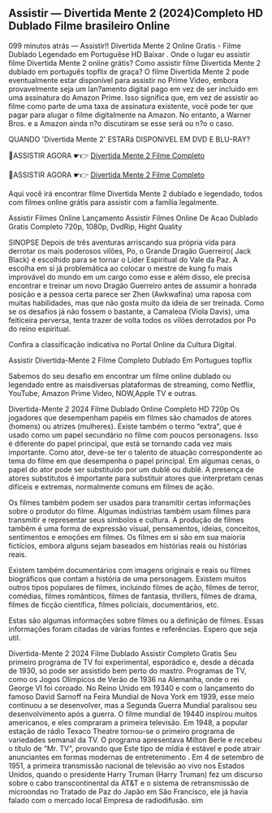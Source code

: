 ## Assistir ― Divertida Mente 2 (2024)Completo HD Dublado Filme brasileiro Online

099 minutos atrás ― Assistir!! Divertida Mente 2 Online Gratis - Filme Dublado Legendado em Portuguêse HD Baixar . Onde o lugar eu assistir filme Divertida Mente 2 online grátis? Como assistir filme Divertida Mente 2 dublado em português topflix de graça?
O filme Divertida Mente 2 pode eventualmente estar disponível para assistir no Prime Video, embora provavelmente seja um lan?amento digital pago em vez de ser incluído em uma assinatura do Amazon Prime. Isso significa que, em vez de assistir ao filme como parte de uma taxa de assinatura existente, você pode ter que pagar para alugar o filme digitalmente na Amazon. No entanto, a Warner Bros. e a Amazon ainda n?o discutiram se esse será ou n?o o caso.

QUANDO 'Divertida Mente 2' ESTARá DISPONíVEL EM DVD E BLU-RAY?

🔴ASSISTIR AGORA ☛👉 [Divertida Mente 2 Filme Completo](https://mustangjingkrak.github.io/mbeb/kosong)

🔴ASSISTIR AGORA ☛👉 [Divertida Mente 2 Filme Completo](https://mustangjingkrak.github.io/mbeb/kosong)

Aqui você irá encontrar filme Divertida Mente 2 dublado e legendado, todos com filmes online grátis para assistir com a família legalmente.

Assistir Filmes Online Lançamento Assistir Filmes Online De Acao Dublado Gratis Completo 720p, 1080p, DvdRip, Hight Quality

SINOPSE Depois de três aventuras arriscando sua própria vida para derrotar os mais poderosos vilões, Po, o Grande Dragão Guerreiro( Jack Black) é escolhido para se tornar o Líder Espiritual do Vale da Paz. A escolha em si já problemática ao colocar o mestre de kung fu mais improvável do mundo em um cargo como esse e além disso, ele precisa encontrar e treinar um novo Dragão Guerreiro antes de assumir a honrada posição e a pessoa certa parece ser Zhen (Awkwafina) uma raposa com muitas habilidades, mas que não gosta muito da ideia de ser treinada. Como se os desafios já não fossem o bastante, a Camaleoa (Viola Davis), uma feiticeira perversa, tenta trazer de volta todos os vilões derrotados por Po do reino espiritual.

Confira a classificação indicativa no Portal Online da Cultura Digital.

Assistir Divertida-Mente 2 Filme Completo Dublado Em Portugues topflix

Sabemos do seu desafio em encontrar um filme online dublado ou legendado entre as maisdiversas plataformas de streaming, como Netflix, YouTube, Amazon Prime Video, NOW,Apple TV e outras.

Divertida-Mente 2 2024 Filme Dublado Online Completo HD 720p Os jogadores que desempenham papéis em filmes são chamados de atores (homens) ou atrizes (mulheres). Existe também o termo “extra”, que é usado como um papel secundário no filme com poucos personagens. Isso é diferente do papel principal, que está se tornando cada vez mais importante. Como ator, deve-se ter o talento de atuação correspondente ao tema do filme em que desempenha o papel principal. Em algumas cenas, o papel do ator pode ser substituído por um dublê ou dublê. A presença de atores substitutos é importante para substituir atores que interpretam cenas difíceis e extremas, normalmente comuns em filmes de ação.

Os filmes também podem ser usados para transmitir certas informações sobre o produtor do filme. Algumas indústrias também usam filmes para transmitir e representar seus símbolos e cultura. A produção de filmes também é uma forma de expressão visual, pensamentos, ideias, conceitos, sentimentos e emoções em filmes. Os filmes em si são em sua maioria fictícios, embora alguns sejam baseados em histórias reais ou histórias reais.

Existem também documentários com imagens originais e reais ou filmes biográficos que contam a história de uma personagem. Existem muitos outros tipos populares de filmes, incluindo filmes de ação, filmes de terror, comédias, filmes românticos, filmes de fantasia, thrillers, filmes de drama, filmes de ficção científica, filmes policiais, documentários, etc.

Estas são algumas informações sobre filmes ou a definição de filmes. Essas informações foram citadas de várias fontes e referências. Espero que seja util.

Divertida-Mente 2 2024 Filme Dublado Assistir Completo Gratis Seu primeiro programa de TV foi experimental, esporádico e, desde a década de 1930, só pode ser assistido bem perto do mastro. Programas de TV, como os Jogos Olímpicos de Verão de 1936 na Alemanha, onde o rei George VI foi coroado. No Reino Unido em 19340 e com o lançamento do famoso David Sarnoff na Feira Mundial de Nova York em 1939, esse meio continuou a se desenvolver, mas a Segunda Guerra Mundial paralisou seu desenvolvimento após a guerra. O filme mundial de 19440 inspirou muitos americanos, e eles compraram a primeira televisão. Em 1948, a popular estação de rádio Texaco Theatre tornou-se o primeiro programa de variedades semanal da TV. O programa apresentava Milton Berle e recebeu o título de “Mr. TV”, provando que Este tipo de mídia é estável e pode atrair anunciantes em formas modernas de entretenimento . Em 4 de setembro de 1951, a primeira transmissão nacional de televisão ao vivo nos Estados Unidos, quando o presidente Harry Truman (Harry Truman) fez um discurso sobre o cabo transcontinental da AT&T e o sistema de retransmissão de microondas no Tratado de Paz do Japão em São Francisco, ele já havia falado com o mercado local Empresa de radiodifusão. sim
